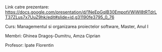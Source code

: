 Link catre prezentare: https://docs.google.com/presentation/d/1NeEpGqlB30EmpotVWjWl8tRTdrLT37ZLus7x7UuZ9hk/edit#slide=id.g31190fe3795_0_76

Curs:
Managementul si organizarea proiectelor software, Master, Anul I

Membri:
Ghinea Dragoș-Dumitru, Amza Ciprian

Profesor:
Ipate Florentin
